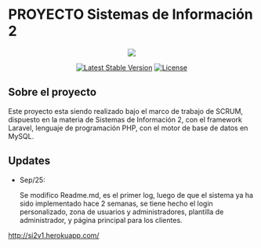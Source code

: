 # PROYECTO Sistemas de Información 2

<p align="center"><img src="https://laravel.com/assets/img/components/logo-laravel.svg"></p>

<p align="center">
<a href="https://packagist.org/packages/laravel/framework"><img src="https://poser.pugx.org/laravel/framework/v/stable.svg" alt="Latest Stable Version"></a>
<a href="https://packagist.org/packages/laravel/framework"><img src="https://poser.pugx.org/laravel/framework/license.svg" alt="License"></a>
</p>

## Sobre el proyecto

<p>
Este proyecto esta siendo realizado bajo el marco de trabajo de SCRUM, dispuesto en la materia de Sistemas de Información 2, con el framework Laravel, lenguaje de programación PHP, con el motor de base de datos en MySQL.
</p>

## Updates

-   Sep/25:
    <p>
    Se modifico Readme.md, es el primer log, luego de que el sistema ya ha sido implementado hace 2 semanas, se tiene hecho el login personalizado, zona de usuarios y administradores, plantilla de administrador, y página principal para los clientes.
    </p>

http://si2v1.herokuapp.com/
